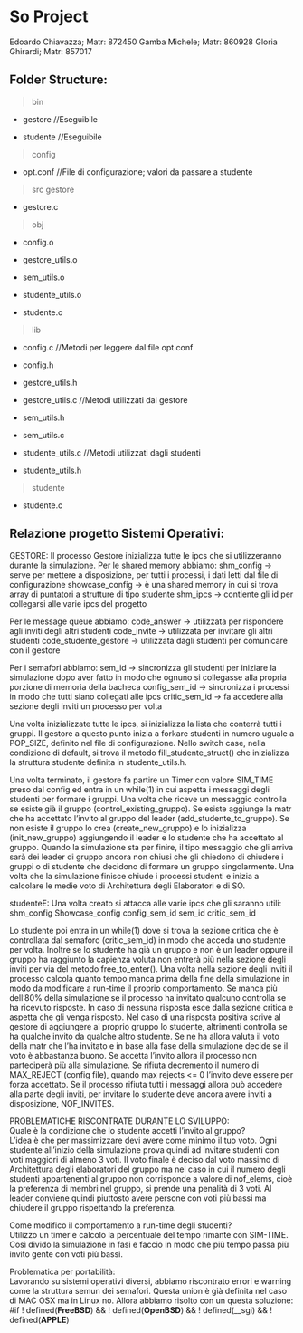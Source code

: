 # So Project

Edoardo Chiavazza; Matr: 872450
Gamba Michele; Matr: 860928
Gloria Ghirardi; Matr: 857017

## Folder Structure:

>bin

*  gestore      //Eseguibile  

*  studente      //Eseguibile

>config

*   opt.conf        //File di configurazione; valori da passare a studente

>src
  >gestore

*   gestore.c

>obj  
*   config.o   

*   gestore_utils.o    

*   sem_utils.o    

*   studente_utils.o    

*   studente.o    

  >lib

*   config.c  //Metodi per leggere dal file opt.conf

*   config.h  

*   gestore_utils.h  

*   gestore_utils.c  //Metodi utilizzati dal gestore  

*   sem_utils.h  

*   sem_utils.c  

*   studente_utils.c  //Metodi utilizzati dagli studenti   

*   studente_utils.h  

  >studente

*   studente.c

## Relazione progetto Sistemi Operativi:


GESTORE:
Il processo Gestore inizializza tutte le ipcs che si utilizzeranno durante la simulazione.
Per le shared memory abbiamo:
shm_config -> serve per mettere a disposizione, per tutti i processi, i dati letti dal file di configurazione
showcase_config -> è una shared memory in cui si trova array di puntatori a strutture di tipo studente
shm_ipcs -> contiente gli id per collegarsi alle varie ipcs del progetto

Per le message queue abbiamo:
code_answer -> utilizzata per rispondere agli inviti degli altri studenti
code_invite -> utilizzata per invitare gli altri studenti
code_studente_gestore -> utilizzata dagli studenti per comunicare con il gestore

Per i semafori abbiamo:
sem_id -> sincronizza gli studenti per iniziare la simulazione dopo aver fatto in modo che ognuno si collegasse alla propria porzione di memoria della bacheca
config_sem_id -> sincronizza i processi in modo che tutti siano collegati alle ipcs
critic_sem_id -> fa accedere alla sezione degli inviti un processo per volta

Una volta inizializzate tutte le ipcs, si inizializza la lista che conterrà tutti i gruppi.
Il gestore a questo punto inizia a forkare studenti in numero uguale a POP_SIZE, definito nel file di configurazione.
Nello switch case, nella condizione di default, si trova il metodo fill_studente_struct() che inizializza la struttura studente definita in studente_utils.h.

Una volta terminato, il gestore fa partire un Timer con valore SIM_TIME preso dal config ed entra in un while(1) in cui aspetta i messaggi degli studenti per formare i gruppi. Una volta che riceve un messaggio controlla se esiste già il gruppo  (control_existing_gruppo).
Se esiste aggiunge la matr che ha accettato l’invito al gruppo del leader (add_studente_to_gruppo).
Se non esiste il gruppo lo crea (create_new_gruppo) e lo inizializza (init_new_gruppo) aggiungendo il leader e lo studente che ha accettato al gruppo.
Quando la simulazione sta per finire, il tipo messaggio che gli arriva sarà dei leader di gruppo ancora non chiusi che gli chiedono di chiudere i gruppi o di studente che decidono di formare un gruppo singolarmente.
Una volta che la simulazione finisce chiude i processi studenti e inizia a calcolare le medie voto di Architettura degli Elaboratori e di SO.

studenteE:
Una volta creato si attacca alle varie ipcs che gli saranno utili:
shm_config
Showcase_config
config_sem_id
sem_id
critic_sem_id

Lo studente poi entra in un while(1) dove si trova la sezione critica che è controllata dal semaforo (critic_sem_id) in modo che acceda uno studente per volta.
Inoltre se lo studente ha già un gruppo e non è un leader oppure il gruppo ha raggiunto la capienza voluta non entrerà più nella sezione degli inviti per via del metodo free_to_enter().
Una volta nella sezione degli inviti il processo calcola quanto tempo manca prima della fine della simulazione in modo da modificare a run-time il proprio comportamento.
Se manca più dell’80% della simulazione se il processo ha invitato qualcuno controlla se ha ricevuto risposte. In caso di nessuna risposta esce dalla sezione critica e aspetta che gli venga risposto. Nel caso di una risposta positiva scrive al gestore di aggiungere al proprio gruppo lo studente, altrimenti controlla se ha qualche invito da qualche altro studente. Se ne ha allora valuta il voto della matr che l’ha invitato e in base alla fase della simulazione decide se il voto è abbastanza buono. Se accetta l’invito allora il processo non parteciperà più alla simulazione.
Se rifiuta decremento il numero di MAX_REJECT (config file), quando max rejects <= 0 l’invito deve essere per forza accettato.
Se il processo rifiuta tutti i messaggi allora può accedere alla parte degli inviti, per invitare lo studente deve ancora avere inviti a disposizione, NOF_INVITES.

PROBLEMATICHE RISCONTRATE DURANTE LO SVILUPPO:  
Quale è la condizione che lo studente accetti l’invito al gruppo?  
L’idea è che per massimizzare devi avere come minimo il tuo voto.
Ogni studente all’inizio della simulazione prova quindi ad invitare studenti con voti maggiori di almeno 3 voti.
Il voto finale è deciso dal voto massimo di Architettura degli elaboratori del gruppo ma nel caso in cui il numero degli studenti appartenenti al gruppo non corrisponde a valore di nof_elems, cioè la preferenza di membri nel gruppo, si prende una penalità di 3 voti.
Al leader conviene quindi piuttosto avere persone con voti più bassi ma chiudere il gruppo rispettando la preferenza.

Come modifico il comportamento a run-time degli studenti?  
Utilizzo un timer e calcolo la percentuale del tempo rimante con SIM-TIME.
Così divido la simulazione in fasi e faccio in modo che più tempo passa più invito gente con voti più bassi.

Problematica per portabilità:  
Lavorando su sistemi operativi diversi, abbiamo riscontrato errori e warning come la struttura semun dei semafori. Questa union è già definita nel caso di MAC OSX ma in Linux no.
Allora abbiamo risolto con un questa soluzione:  
#if ! defined(__FreeBSD__) && ! defined(__OpenBSD__) && ! defined(__sgi) && ! defined(__APPLE__)
